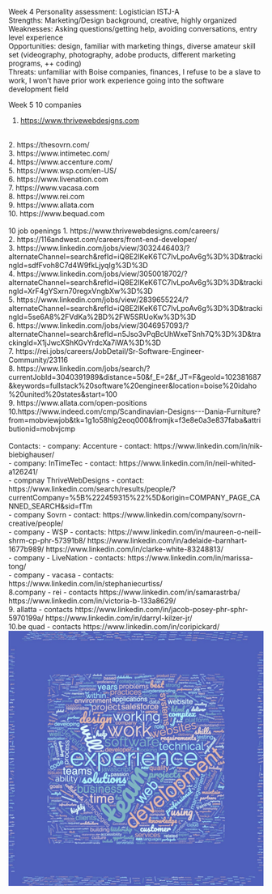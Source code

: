 Week 4
Personality assessment: Logistician ISTJ-A
<br>
Strengths: Marketing/Design background, creative, highly organized
<br>
Weaknesses: Asking questions/getting help, avoiding conversations, entry level experience
<br>
Opportunities: design, familiar with marketing things, diverse amateur skill set (videography, photography, adobe products, different marketing programs, ++ coding)
<br>
Threats: unfamiliar with Boise companies, finances, I refuse to be a slave to work, I won’t have prior work experience going into the software development field

Week 5
10 companies
1. https://www.thrivewebdesigns.com
<br>
2. https://thesovrn.com/
<br>
3. https://www.intimetec.com/
<br>
4. https://www.accenture.com/
<br>
5. https://www.wsp.com/en-US/
<br>
6. https://www.livenation.com
<br>
7. https://www.vacasa.com
<br>
8. https://www.rei.com
<br>
9. https://www.allata.com
<br>
10. https://www.bequad.com
<br>
<br>
10 job openings
1. https://www.thrivewebdesigns.com/careers/
<br>
2. https://116andwest.com/careers/front-end-developer/
<br>
3. https://www.linkedin.com/jobs/view/3032446403/?alternateChannel=search&refId=iQ8E2IKeK6TC7lvLpoAv6g%3D%3D&trackingId=sdfFvoh8C7d4W9fkLjyqIg%3D%3D
<br>
4. https://www.linkedin.com/jobs/view/3050018702/?alternateChannel=search&refId=iQ8E2IKeK6TC7lvLpoAv6g%3D%3D&trackingId=XrF4gYSxrn70regxVngbXw%3D%3D
<br>
5. https://www.linkedin.com/jobs/view/2839655224/?alternateChannel=search&refId=iQ8E2IKeK6TC7lvLpoAv6g%3D%3D&trackingId=5se6A8%2FVdKa%2BD%2FW5SRUoKw%3D%3D
<br>
6. https://www.linkedin.com/jobs/view/3046957093/?alternateChannel=search&refId=n5Jso3vPqBcUhWxeTSnh7Q%3D%3D&trackingId=X1jJwcXShKGvYrdcXa7iWA%3D%3D
<br>
7. https://rei.jobs/careers/JobDetail/Sr-Software-Engineer-Community/23116
<br>
8. https://www.linkedin.com/jobs/search/?currentJobId=3040391989&distance=50&f_E=2&f_JT=F&geoId=102381687&keywords=fullstack%20software%20engineer&location=boise%20idaho%20united%20states&start=100
<br>
9. https://www.allata.com/open-positions
<br>
10.https://www.indeed.com/cmp/Scandinavian-Designs---Dania-Furniture?from=mobviewjob&tk=1g1o58hlg2eoq000&fromjk=f3e8e0a3e837faba&attributionid=mobvjcmp
<br>
<br>
Contacts:
- company: Accenture - contact: https://www.linkedin.com/in/nik-biebighauser/
<br>
- company: InTimeTec - contact:  https://www.linkedin.com/in/neil-whited-a126241/
<br>
- compnay ThriveWebDesigns - contact: https://www.linkedin.com/search/results/people/?currentCompany=%5B%222459315%22%5D&origin=COMPANY_PAGE_CANNED_SEARCH&sid=fTm
<br>
- company Sovrn - contact: https://www.linkedin.com/company/sovrn-creative/people/
<br>
- company - WSP - contacts:
https://www.linkedin.com/in/maureen-o-neill-shrm-cp-phr-57391b8/
https://www.linkedin.com/in/adelaide-barnhart-1677b989/
https://www.linkedin.com/in/clarke-white-83248813/
<br>
- company - LiveNation - contacts:
https://www.linkedin.com/in/marissa-tong/
<br>
- company - vacasa - contacts: 
https://www.linkedin.com/in/stephaniecurtiss/
<br>
8.company - rei - contacts https://www.linkedin.com/in/samarastrba/
https://www.linkedin.com/in/victoria-b-133a8629/
<br>
9. allatta - contacts
https://www.linkedin.com/in/jacob-posey-phr-sphr-5970199a/
https://www.linkedin.com/in/darryl-kilzer-jr/
<br>
10.be quad - contacts
https://www.linkedin.com/in/coripickard/

<img src="assets/wordcloud.jpg">
